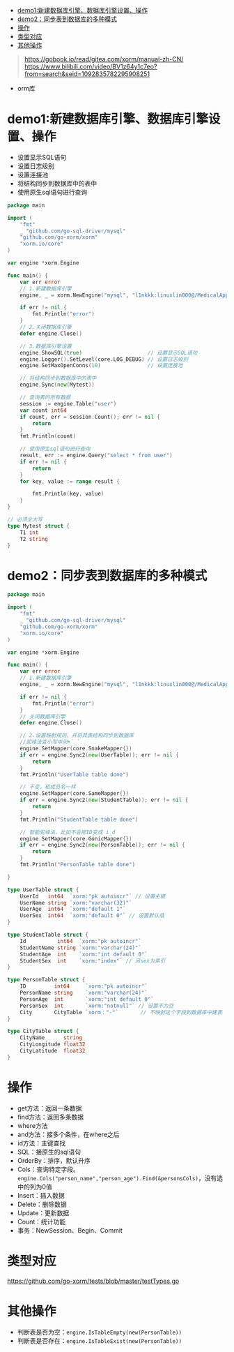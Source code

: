 - [demo1:新建数据库引擎、数据库引擎设置、操作](#demo1%E6%96%B0%E5%BB%BA%E6%95%B0%E6%8D%AE%E5%BA%93%E5%BC%95%E6%93%8E%E6%95%B0%E6%8D%AE%E5%BA%93%E5%BC%95%E6%93%8E%E8%AE%BE%E7%BD%AE%E6%93%8D%E4%BD%9C)
- [demo2：同步表到数据库的多种模式](#demo2%E5%90%8C%E6%AD%A5%E8%A1%A8%E5%88%B0%E6%95%B0%E6%8D%AE%E5%BA%93%E7%9A%84%E5%A4%9A%E7%A7%8D%E6%A8%A1%E5%BC%8F)
- [操作](#%E6%93%8D%E4%BD%9C)
- [类型对应](#%E7%B1%BB%E5%9E%8B%E5%AF%B9%E5%BA%94)
- [其他操作](#%E5%85%B6%E4%BB%96%E6%93%8D%E4%BD%9C)
> https://gobook.io/read/gitea.com/xorm/manual-zh-CN/  
> https://www.bilibili.com/video/BV1z64y1c7eo?from=search&seid=1092835782295908251
- orm库

# demo1:新建数据库引擎、数据库引擎设置、操作

- 设置显示SQL语句
- 设置日志级别
- 设置连接池
- 将结构同步到数据库中的表中
- 使用原生sql语句进行查询

```go
package main

import (
	"fmt"
	_ "github.com/go-sql-driver/mysql"
	"github.com/go-xorm/xorm"
	"xorm.io/core"
)

var engine *xorm.Engine

func main() {
	var err error
	// 1.新建数据库引擎
	engine, _ = xorm.NewEngine("mysql", "l1nkkk:linuxlin000@/MedicalApp?charset=utf8")

	if err != nil {
		fmt.Println("error")
	}
	// 2.关闭数据库引擎
	defer engine.Close()

	// 3.数据库引擎设置
	engine.ShowSQL(true)                     // 设置显示SQL语句
	engine.Logger().SetLevel(core.LOG_DEBUG) // 设置日志级别
	engine.SetMaxOpenConns(10)               // 设置连接池

	// 将结构同步到数据库中的表中
	engine.Sync(new(Mytest))

	// 查询表的所有数据
	session := engine.Table("user")
	var count int64
	if count, err = session.Count(); err != nil {
		return
	}
	fmt.Println(count)

	// 使用原生sql语句进行查询
	result, err := engine.Query("select * from user")
	if err != nil {
		return
	}
	for key, value := range result {

		fmt.Println(key, value)
	}
}

// 必须全大写
type Mytest struct {
	T1 int
	T2 string
}

```

# demo2：同步表到数据库的多种模式


```go
package main

import (
	"fmt"
	_ "github.com/go-sql-driver/mysql"
	"github.com/go-xorm/xorm"
	"xorm.io/core"
)

var engine *xorm.Engine

func main() {
	var err error
	// 1.新建数据库引擎
	engine, _ = xorm.NewEngine("mysql", "l1nkkk:linuxlin000@/MedicalApp?charset=utf8")

	if err != nil {
		fmt.Println("error")
	}
	// 关闭数据库引擎
	defer engine.Close()

	// 2.设置映射规则，并将其表结构同步到数据库
	//驼峰法变小写中间+`_`
	engine.SetMapper(core.SnakeMapper{})
	if err = engine.Sync2(new(UserTable)); err != nil {
		return
	}
	fmt.Println("UserTable table done")

	// 不变，和成员名一样
	engine.SetMapper(core.SameMapper{})
	if err = engine.Sync2(new(StudentTable)); err != nil {
		return
	}
	fmt.Println("StudentTable table done")

	// 智能驼峰法，比如不会把ID变成 i_d
	engine.SetMapper(core.GonicMapper{})
	if err = engine.Sync2(new(PersonTable)); err != nil {
		return
	}
	fmt.Println("PersonTable table done")

}

type UserTable struct {
	UserId   int64  `xorm:"pk autoincr"` // 设置主键
	UserName string `xorm:"varchar(32)"`
	UserAge  int64  `xorm:"default 1"`
	UserSex  int64  `xorm:"default 0"` // 设置默认值
}

type StudentTable struct {
	Id          int64  `xorm:"pk autoincr"`
	StudentName string `xorm:"varchar(24)"`
	StudentAge  int    `xorm:"int default 0"`
	StudentSex  int    `xorm:"index"` // 另sex为索引
}

type PersonTable struct {
	ID         int64     `xorm:"pk autoincr"`
	PersonName string    `xorm:"varchar(24)"`
	PersonAge  int       `xorm:"int default 0"`
	PersonSex  int       `xorm:"notnull"` // 设置不为空
	City       CityTable `xorm："-"`       // 不映射这个字段到数据库中建表
}

type CityTable struct {
	CityName      string
	CityLongitude float32
	CityLatitude  float32
}

```
# 操作
- get方法：返回一条数据
- find方法：返回多条数据
- where方法
- and方法：接多个条件，在where之后
- id方法：主键查找
- SQL：接原生的sql语句
- OrderBy：排序，默认升序
- Cols：查询特定字段。`engine.Cols("person_name","person_age").Find(&personsCols)`，没有选中的列为0值
- Insert：插入数据
- Delete：删除数据
- Update：更新数据
- Count：统计功能
- 事务：NewSession、Begin、Commit

# 类型对应
https://github.com/go-xorm/tests/blob/master/testTypes.go

# 其他操作

- 判断表是否为空：`engine.IsTableEmpty(new(PersonTable))`
- 判断表是否存在：`engine.IsTableExist(new(PersonTable))`